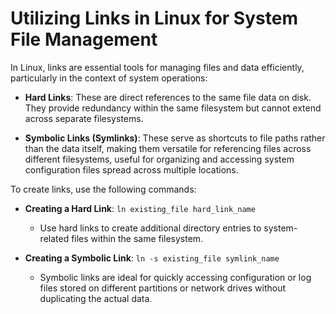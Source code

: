 # Utilizing Links in Linux for System File Management

In Linux, links are essential tools for managing files and data efficiently, particularly in the context of system operations:

- **Hard Links**: These are direct references to the same file data on disk. They provide redundancy within the same filesystem but cannot extend across separate filesystems.

- **Symbolic Links (Symlinks)**: These serve as shortcuts to file paths rather than the data itself, making them versatile for referencing files across different filesystems, useful for organizing and accessing system configuration files spread across multiple locations.

To create links, use the following commands:

- **Creating a Hard Link**: `ln existing_file hard_link_name`
  - Use hard links to create additional directory entries to system-related files within the same filesystem.

- **Creating a Symbolic Link**: `ln -s existing_file symlink_name`
  - Symbolic links are ideal for quickly accessing configuration or log files stored on different partitions or network drives without duplicating the actual data.

